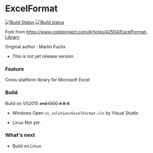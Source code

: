 # ExcelFormat
[![Build Status](https://travis-ci.com/dongbum/ExcelFormat.svg)](https://travis-ci.com/dongbum/ExcelFormat)
[![Build status](https://ci.appveyor.com/api/projects/status/g54to8vwmnti6i4l?svg=true)](https://ci.appveyor.com/project/dongbum/excelformat)

Fork from https://www.codeproject.com/Articles/42504/ExcelFormat-Library

Original author : Martin Fuchs

* This is not yet release version.

### Feature
Cross-platform library for Microsoft Excel

### Build
Build on VS2015 ~~and GCC 4.8.4~~

* Windows
  Open ```vs_solution/ExcelFormat.sln``` by Visual Studio

* Linux
  Not yet.

### What's next
* Build on Linux
